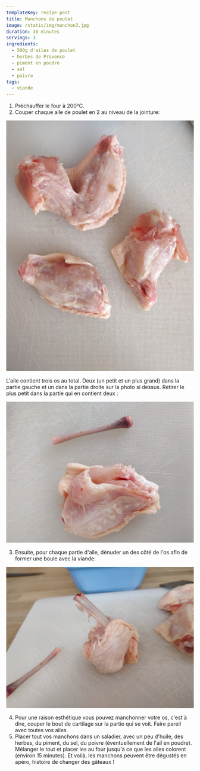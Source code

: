 ```yaml
---
templateKey: recipe-post
title: Manchons de poulet
image: /static/img/manchon3.jpg
duration: 30 minutes
servings: 3
ingredients:
  - 500g d'ailes de poulet
  - herbes de Provence
  - piment en poudre
  - sel
  - poivre
tags:
  - viande
---
```

1. Préchauffer le four à 200°C.
2. Couper chaque aile de poulet en 2 au niveau de la jointure: 

![](/static/img/manchon.jpg)



L'aile contient trois os au total. Deux (un petit et un plus grand) dans la partie gauche et un dans la partie droite sur la photo si dessus. Retirer le plus petit dans la partie qui en contient deux :

![](/static/img/manchon1.jpg)



3. Ensuite, pour chaque partie d'aile, dénuder un des côté de l'os afin de former une boule avec la viande:

![](/static/img/manchon2.jpg)

4. Pour une raison esthétique vous pouvez manchonner votre os, c'est à dire, couper le bout de cartilage sur la partie qui se voit. Faire pareil avec toutes vos ailes. 
5. Placer tout vos manchons dans un saladier, avec un peu d'huile, des herbes, du piment, du sel, du poivre (éventuellement de l'ail en poudre). Mélanger le tout et placer les au four jusqu'à ce que les ailes colorent (environ 15 minutes). Et voilà, les manchons peuvent être dégustés en apéro, histoire de changer des gâteaux !
